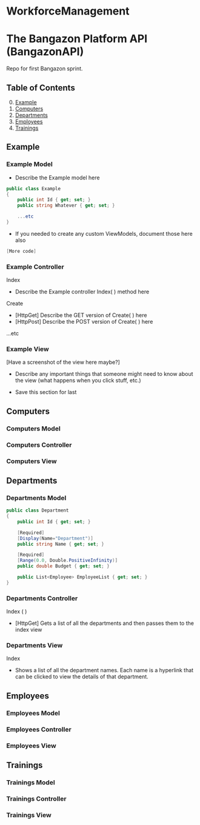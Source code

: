 # WorkforceManagement

# The Bangazon Platform API (BangazonAPI)
Repo for first Bangazon sprint.

## Table of Contents
0. [Example](#example)
1. [Computers](#computers)
1. [Departments](#departments)
1. [Employees](#employees)
1. [Trainings](#trainings)

## Example

### Example Model

- Describe the Example model here
```c#
public class Example
{
	public int Id { get; set; }
	public string Whatever { get; set; }

	...etc
}
```
- If you needed to create any custom ViewModels, document those here also
```c#
[More code]
```

### Example Controller

Index
- Describe the Example controller Index( ) method here

Create
- [HttpGet] Describe the GET version of Create( ) here
- [HttpPost] Describe the POST version of Create( ) here

...etc

### Example View

[Have a screenshot of the view here maybe?]

- Describe any important things that someone might need to know about the view (what happens when you click stuff, etc.)

- Save this section for last

## Computers

### Computers Model

### Computers Controller

### Computers View

## Departments

### Departments Model

```c#
public class Department
{
	public int Id { get; set; }

	[Required]
	[Display(Name="Department")]
	public string Name { get; set; }

	[Required]
	[Range(0.0, Double.PositiveInfinity)]
	public double Budget { get; set; }

	public List<Employee> EmployeeList { get; set; }
}
```

### Departments Controller

Index ( )
- [HttpGet] Gets a list of all the departments and then passes them to the index view

### Departments View

Index
- Shows a list of all the department names. Each name is a hyperlink that can be clicked to view the details of that department.

## Employees

### Employees Model

### Employees Controller

### Employees View

## Trainings

### Trainings Model

### Trainings Controller

### Trainings View

